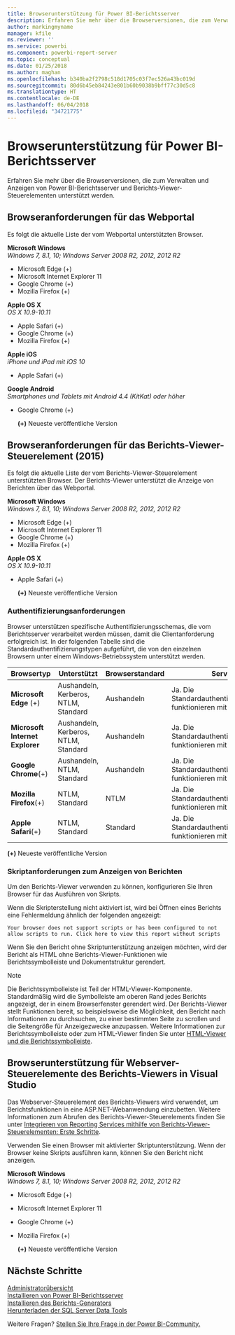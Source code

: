 ```yaml
---
title: Browserunterstützung für Power BI-Berichtsserver
description: Erfahren Sie mehr über die Browserversionen, die zum Verwalten und Anzeigen von Power BI-Berichtsserver und Berichts-Viewer-Steuerelementen unterstützt werden.
author: markingmyname
manager: kfile
ms.reviewer: ''
ms.service: powerbi
ms.component: powerbi-report-server
ms.topic: conceptual
ms.date: 01/25/2018
ms.author: maghan
ms.openlocfilehash: b340ba2f2798c518d1705c03f7ec526a43bc019d
ms.sourcegitcommit: 80d6b45eb84243e801b60b9038b9bff77c30d5c8
ms.translationtype: HT
ms.contentlocale: de-DE
ms.lasthandoff: 06/04/2018
ms.locfileid: "34721775"
---
```

# <a name="browser-support-for-power-bi-report-server"></a>Browserunterstützung für Power BI-Berichtsserver
Erfahren Sie mehr über die Browserversionen, die zum Verwalten und Anzeigen von Power BI-Berichtsserver und Berichts-Viewer-Steuerelementen unterstützt werden.

## <a name="browser-requirements-for-the-web-portal"></a>Browseranforderungen für das Webportal
Es folgt die aktuelle Liste der vom Webportal unterstützten Browser.

**Microsoft Windows**  
*Windows 7, 8.1, 10; Windows Server 2008 R2, 2012, 2012 R2*

* Microsoft Edge (+)
* Microsoft Internet Explorer 11
* Google Chrome (+)
* Mozilla Firefox (+)

**Apple OS X**  
*OS X 10.9-10.11*

* Apple Safari (+)
* Google Chrome (+)
* Mozilla Firefox (+)

**Apple iOS**  
*iPhone und iPad mit iOS 10*

* Apple Safari (+)

**Google Android**  
*Smartphones und Tablets mit Android 4.4 (KitKat) oder höher*

* Google Chrome (+)
  
  **(+)**  Neueste veröffentliche Version

## <a name="browser-requirements-for-the-report-viewer-web-control-2015"></a>Browseranforderungen für das Berichts-Viewer-Steuerelement (2015)
Es folgt die aktuelle Liste der vom Berichts-Viewer-Steuerelement unterstützten Browser. Der Berichts-Viewer unterstützt die Anzeige von Berichten über das Webportal.

**Microsoft Windows**  
*Windows 7, 8.1, 10; Windows Server 2008 R2, 2012, 2012 R2*

* Microsoft Edge (+)
* Microsoft Internet Explorer 11
* Google Chrome (+)
* Mozilla Firefox (+)

**Apple OS X**  
*OS X 10.9-10.11*

* Apple Safari (+)
  
  **(+)**  Neueste veröffentliche Version

### <a name="authentication-requirements"></a>Authentifizierungsanforderungen
Browser unterstützen spezifische Authentifizierungsschemas, die vom Berichtsserver verarbeitet werden müssen, damit die Clientanforderung erfolgreich ist. In der folgenden Tabelle sind die Standardauthentifizierungstypen aufgeführt, die von den einzelnen Browsern unter einem Windows-Betriebssystem unterstützt werden.

| **Browsertyp** | **Unterstützt** | **Browserstandard** | **Serverstandard** |
| --- | --- | --- | --- |
| **Microsoft Edge** (+) |Aushandeln, Kerberos, NTLM, Standard |Aushandeln |Ja. Die Standardauthentifizierungseinstellungen funktionieren mit Edge. |
| **Microsoft Internet Explorer** |Aushandeln, Kerberos, NTLM, Standard |Aushandeln |Ja. Die Standardauthentifizierungseinstellungen funktionieren mit Internet Explorer. |
| **Google Chrome**(+) |Aushandeln, NTLM, Standard |Aushandeln |Ja. Die Standardauthentifizierungseinstellungen funktionieren mit Chrome. |
| **Mozilla Firefox**(+) |NTLM, Standard |NTLM |Ja. Die Standardauthentifizierungseinstellungen funktionieren mit Firefox. |
| **Apple Safari**(+) |NTLM, Standard |Standard |Ja. Die Standardauthentifizierungseinstellungen funktionieren mit Safari. |

 **(+)**  Neueste veröffentliche Version

### <a name="script-requirements-for-viewing-reports"></a>Skriptanforderungen zum Anzeigen von Berichten
Um den Berichts-Viewer verwenden zu können, konfigurieren Sie Ihren Browser für das Ausführen von Skripts.

Wenn die Skripterstellung nicht aktiviert ist, wird bei Öffnen eines Berichts eine Fehlermeldung ähnlich der folgenden angezeigt:

```
Your browser does not support scripts or has been configured to not allow scripts to run. Click here to view this report without scripts
```

 Wenn Sie den Bericht ohne Skriptunterstützung anzeigen möchten, wird der Bericht als HTML ohne Berichts-Viewer-Funktionen wie Berichtssymbolleiste und Dokumentstruktur gerendert.

> [!NOTE]
> Die Berichtssymbolleiste ist Teil der HTML-Viewer-Komponente. Standardmäßig wird die Symbolleiste am oberen Rand jedes Berichts angezeigt, der in einem Browserfenster gerendert wird. Der Berichts-Viewer stellt Funktionen bereit, so beispielsweise die Möglichkeit, den Bericht nach Informationen zu durchsuchen, zu einer bestimmten Seite zu scrollen und die Seitengröße für Anzeigezwecke anzupassen. Weitere Informationen zur Berichtssymbolleiste oder zum HTML-Viewer finden Sie unter [HTML-Viewer und die Berichtssymbolleiste](https://docs.microsoft.com/sql/reporting-services/html-viewer-and-the-report-toolbar).
> 
> 

## <a name="browser-support-for-report-viewer-web-server-controls-in-visual-studio"></a>Browserunterstützung für Webserver-Steuerelemente des Berichts-Viewers in Visual Studio
Das Webserver-Steuerelement des Berichts-Viewers wird verwendet, um Berichtsfunktionen in eine ASP.NET-Webanwendung einzubetten. Weitere Informationen zum Abrufen des Berichts-Viewer-Steuerelements finden Sie unter [Integrieren von Reporting Services mithilfe von Berichts-Viewer-Steuerelementen: Erste Schritte](https://docs.microsoft.com/sql/reporting-services/application-integration/integrating-reporting-services-using-reportviewer-controls-get-started).

Verwenden Sie einen Browser mit aktivierter Skriptunterstützung. Wenn der Browser keine Skripts ausführen kann, können Sie den Bericht nicht anzeigen.

**Microsoft Windows**  
*Windows 7, 8.1, 10; Windows Server 2008 R2, 2012, 2012 R2*

* Microsoft Edge (+)
* Microsoft Internet Explorer 11
* Google Chrome (+)
* Mozilla Firefox (+)
  
  **(+)**  Neueste veröffentliche Version

## <a name="next-steps"></a>Nächste Schritte
[Administratorübersicht](admin-handbook-overview.md)  
[Installieren von Power BI-Berichtsserver](install-report-server.md)  
[Installieren des Berichts-Generators](https://docs.microsoft.com/sql/reporting-services/install-windows/install-report-builder)  
[Herunterladen der SQL Server Data Tools](http://go.microsoft.com/fwlink/?LinkID=616714)

Weitere Fragen? [Stellen Sie Ihre Frage in der Power BI-Community.](https://community.powerbi.com/)

